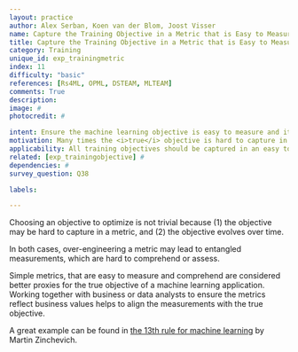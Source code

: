 ```yaml
---
layout: practice
author: Alex Serban, Koen van der Blom, Joost Visser
name: Capture the Training Objective in a Metric that is Easy to Measure and Understand
title: Capture the Training Objective in a Metric that is Easy to Measure and Understand
category: Training
unique_id: exp_trainingmetric
index: 11
difficulty: "basic"
references: [Rs4ML, OPML, DSTEAM, MLTEAM]
comments: True
description:
image: #
photocredit: #

intent: Ensure the machine learning objective is easy to measure and it is a good proxy for the <i>true</i> objective. #
motivation: Many times the <i>true</i> objective is hard to capture in a metric, and may lead to entangled measurements. Choosing a simple, observable metric as a proxy simplifies things, leads to better interpretability, and enhances communication within the team. #
applicability: All training objectives should be captured in an easy to comprehend metric.
related: [exp_trainingobjective] #
dependencies: #
survey_question: Q38

labels:

---
```


Choosing an objective to optimize is not trivial because (1) the objective may be hard to capture in a metric, and (2) the objective evolves over time.


In both cases, over-engineering a metric may lead to entangled measurements, which are hard to comprehend or assess.


Simple metrics, that are easy to measure and comprehend are considered better proxies for the true objective of a machine learning application.
Working together with business or data analysts to ensure the metrics reflect business values helps to align the measurements with the true objective.


A great example can be found in <a href="https://developers.google.com/machine-learning/guides/rules-of-ml">the 13th rule for machine learning</a> by Martin Zinchevich.